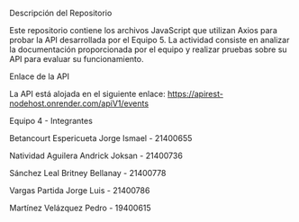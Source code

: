 Descripción del Repositorio

Este repositorio contiene los archivos JavaScript que utilizan Axios para probar la API desarrollada por el Equipo 5. La actividad consiste en analizar la documentación proporcionada por el equipo y realizar pruebas sobre su API para evaluar su funcionamiento.

Enlace de la API

La API está alojada en el siguiente enlace:
https://apirest-nodehost.onrender.com/apiV1/events

Equipo 4 - Integrantes

Betancourt Espericueta Jorge Ismael - 21400655

Natividad Aguilera Andrick Joksan - 21400736

Sánchez Leal Britney Bellanay - 21400778

Vargas Partida Jorge Luis - 21400786

Martínez Velázquez Pedro - 19400615
